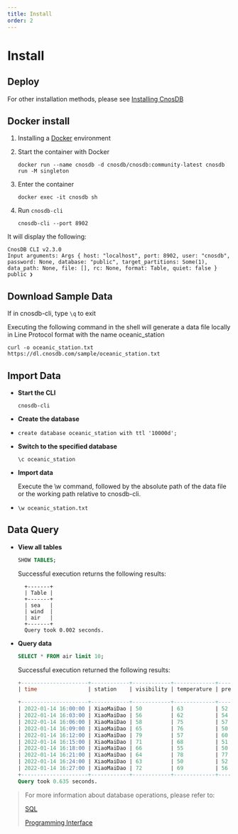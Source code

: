```yaml
---
title: Install
order: 2
---
```


# Install

## Deploy

For other installation methods, please see [Installing CnosDB](https://www.docker.com/products/docker-desktop/)

## Docker install

1. Installing a [Docker](https://www.docker.com/products/docker-desktop/) environment

2. Start the container with Docker

    ```shell
    docker run --name cnosdb -d cnosdb/cnosdb:community-latest cnosdb run -M singleton
    ```

3. Enter the container
    ```shell
    docker exec -it cnosdb sh
    ```
4. Run `cnosdb-cli`
    ```shell
    cnosdb-cli --port 8902
    ```
It will display the following:

```
CnosDB CLI v2.3.0
Input arguments: Args { host: "localhost", port: 8902, user: "cnosdb", password: None, database: "public", target_partitions: Some(1), data_path: None, file: [], rc: None, format: Table, quiet: false }
public ❯
```

## Download Sample Data

If in cnosdb-cli, type `\q` to exit

Executing the following command in the shell will generate a data file locally in Line Protocol format with the name oceanic_station

```shell
curl -o oceanic_station.txt https://dl.cnosdb.com/sample/oceanic_station.txt
```

## Import Data

- **Start the CLI**
    ```shell
    cnosdb-cli
    ```
- **Create the database**
- 
    ```shell
    create database oceanic_station with ttl '10000d';
    ```
- **Switch to the specified database**

    ```shell
    \c oceanic_station
    ```
- **Import data**

    Execute the \w command, followed by the absolute path of the data file or the working path relative to cnosdb-cli.
- 
    ```shell
    \w oceanic_station.txt
    ```

## Data Query

- **View all tables**

    ```sql
    SHOW TABLES;
    ```
    Successful execution returns the following results:
    
        +-------+
        | Table |
        +-------+
        | sea   |
        | wind  |
        | air   |
        +-------+
        Query took 0.002 seconds.


- **Query data**

    ```sql
    SELECT * FROM air limit 10;
    ```
    Successful execution returned the following results:
    
    ```sql
    +---------------------+------------+------------+-------------+----------+
    | time                | station    | visibility | temperature | pressure |
    
    +---------------------+------------+------------+-------------+----------+
    | 2022-01-14 16:00:00 | XiaoMaiDao | 50         | 63          | 52       |
    | 2022-01-14 16:03:00 | XiaoMaiDao | 56         | 62          | 54       |
    | 2022-01-14 16:06:00 | XiaoMaiDao | 58         | 75          | 57       |
    | 2022-01-14 16:09:00 | XiaoMaiDao | 65         | 76          | 50       |
    | 2022-01-14 16:12:00 | XiaoMaiDao | 79         | 57          | 60       |
    | 2022-01-14 16:15:00 | XiaoMaiDao | 71         | 68          | 51       |
    | 2022-01-14 16:18:00 | XiaoMaiDao | 66         | 55          | 50       |
    | 2022-01-14 16:21:00 | XiaoMaiDao | 64         | 78          | 77       |
    | 2022-01-14 16:24:00 | XiaoMaiDao | 63         | 50          | 52       |
    | 2022-01-14 16:27:00 | XiaoMaiDao | 72         | 69          | 56       |
    +---------------------+------------+------------+-------------+----------+
    Query took 0.635 seconds.
    ```


> For more information about database operations, please refer to:
>
> [SQL](../reference/sql.md)
>
> [Programming Interface](../develop/api.md) 
